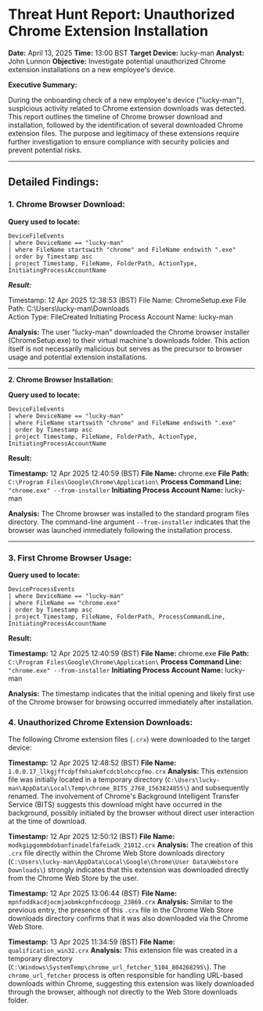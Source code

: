 # Threat Hunt Report: Unauthorized Chrome Extension Installation

**Date:** April 13, 2025
**Time:** 13:00 BST
**Target Device:** lucky-man
**Analyst:** John Lunnon
**Objective:** Investigate potential unauthorized Chrome extension installations on a new employee's device.

**Executive Summary:**

During the onboarding check of a new employee's device ("lucky-man"), suspicious activity related to Chrome extension downloads was detected. This report outlines the timeline of Chrome browser download and installation, followed by the identification of several downloaded Chrome extension files. The purpose and legitimacy of these extensions require further investigation to ensure compliance with security policies and prevent potential risks.

---

## Detailed Findings:

### 1. Chrome Browser Download:

**Query used to locate:**

```kql
DeviceFileEvents
| where DeviceName == "lucky-man"
| where FileName startswith "chrome" and FileName endswith ".exe"
| order by Timestamp asc
| project Timestamp, FileName, FolderPath, ActionType, InitiatingProcessAccountName

```
***Result:***

Timestamp: 12 Apr 2025 12:38:53 (BST)
File Name: ChromeSetup.exe
File Path: C:\Users\lucky-man\Downloads\
Action Type: FileCreated
Initiating Process Account Name: lucky-man

**Analysis:** The user "lucky-man" downloaded the Chrome browser installer (ChromeSetup.exe) to their virtual machine's downloads folder. This action itself is not necessarily malicious but serves as the precursor to browser usage and potential extension installations.

----
**2. Chrome Browser Installation:**

**Query used to locate:**

```kql
DeviceFileEvents
| where DeviceName == "lucky-man"
| where FileName startswith "chrome" and FileName endswith ".exe"
| order by Timestamp asc
| project Timestamp, FileName, FolderPath, ActionType, InitiatingProcessAccountName

```
**Result:**

**Timestamp:** 12 Apr 2025 12:40:59 (BST)
**File Name:** chrome.exe
**File Path:** `C:\Program Files\Google\Chrome\Application\`
**Process Command Line:** `"chrome.exe" --from-installer`
**Initiating Process Account Name:** lucky-man

**Analysis:** The Chrome browser was installed to the standard program files directory. The command-line argument `--from-installer` indicates that the browser was launched immediately following the installation process.

----
### 3. First Chrome Browser Usage:

**Query used to locate:**
```kql
DeviceProcessEvents
| where DeviceName == "lucky-man"
| where FileName == "chrome.exe"
| order by Timestamp asc
| project Timestamp, FileName, FolderPath, ProcessCommandLine, InitiatingProcessAccountName

```
**Result:**

**Timestamp:** 12 Apr 2025 12:40:59 (BST)
**File Name:** chrome.exe
**File Path:** `C:\Program Files\Google\Chrome\Application\`
**Process Command Line:** `"chrome.exe" --from-installer`
**Initiating Process Account Name:** lucky-man

**Analysis:** The timestamp indicates that the initial opening and likely first use of the Chrome browser for browsing occurred immediately after installation.
### 4. Unauthorized Chrome Extension Downloads:

The following Chrome extension files (`.crx`) were downloaded to the target device:

**Timestamp:** 12 Apr 2025 12:48:52 (BST)
**File Name:** `1.0.0.17_llkgjffcdpffmhiakmfcdcblohccpfmo.crx`
**Analysis:** This extension file was initially located in a temporary directory (`C:\Users\lucky-man\AppData\Local\Temp\chrome_BITS_2768_1563824855\`) and subsequently renamed. The involvement of Chrome's Background Intelligent Transfer Service (BITS) suggests this download might have occurred in the background, possibly initiated by the browser without direct user interaction at the time of download.

**Timestamp:** 12 Apr 2025 12:50:12 (BST)
**File Name:** `modkgipgommbdobanfinadelfafeiadk_21012.crx`
**Analysis:** The creation of this `.crx` file directly within the Chrome Web Store downloads directory (`C:\Users\lucky-man\AppData\Local\Google\Chrome\User Data\Webstore Downloads\`) strongly indicates that this extension was downloaded directly from the Chrome Web Store by the user.

**Timestamp:** 12 Apr 2025 13:06:44 (BST)
**File Name:** `mpnfoddkacdjocmjaobmkcphfncdoogp_23869.crx`
**Analysis:** Similar to the previous entry, the presence of this `.crx` file in the Chrome Web Store downloads directory confirms that it was also downloaded via the Chrome Web Store.

**Timestamp:** 13 Apr 2025 11:34:59 (BST)
**File Name:** `qualification_win32.crx`
**Analysis:** This extension file was created in a temporary directory (`C:\Windows\SystemTemp\chrome_url_fetcher_5104_804268295\`). The `chrome_url_fetcher` process is often responsible for handling URL-based downloads within Chrome, suggesting this extension was likely downloaded through the browser, although not directly to the Web Store downloads folder.





